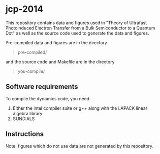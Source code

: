 jcp-2014
========

This repository contains data and figures used in "Theory of Ultrafast Photoinduced Electron Transfer from a Bulk Semiconductor to a Quantum Dot" as well as the source code used to generate the data and figures.

Pre-compiled data and figures are in the directory

> pre-compiled/

and the source code and Makefile are in the directory

> you-compile/

## Software requirements

To compile the dynamics code, you need:

1) Either the Intel compiler suite or g++ along with the LAPACK linear algebra library
2) SUNDIALS

## Instructions

Note: figures which do not use data are not generated by this repository.
